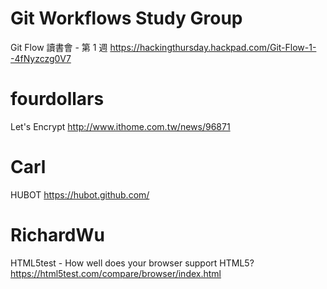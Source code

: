 # Git Workflows Study Group

Git Flow 讀書會 - 第 1 週
<https://hackingthursday.hackpad.com/Git-Flow-1--4fNyzczg0V7>  

# fourdollars

Let's Encrypt
<http://www.ithome.com.tw/news/96871>  

# Carl

HUBOT
<https://hubot.github.com/>  

# RichardWu

HTML5test - How well does your browser support HTML5?
<https://html5test.com/compare/browser/index.html>  